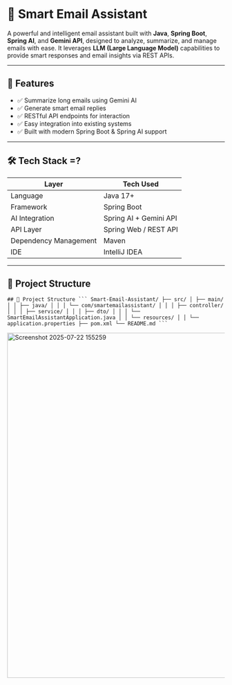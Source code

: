 # 📧 Smart Email Assistant

A powerful and intelligent email assistant built with **Java**, **Spring Boot**, **Spring AI**, and **Gemini API**, designed to analyze, summarize, and manage emails with ease. It leverages **LLM (Large Language Model)** capabilities to provide smart responses and email insights via REST APIs.

---

## 🚀 Features

- ✅ Summarize long emails using Gemini AI
- ✅ Generate smart email replies
- ✅ RESTful API endpoints for interaction
- ✅ Easy integration into existing systems
- ✅ Built with modern Spring Boot & Spring AI support

---

## 🛠️ Tech Stack =?

| Layer        | Tech Used              |
|--------------|------------------------|
| Language     | Java 17+               |
| Framework    | Spring Boot            |
| AI Integration | Spring AI + Gemini API |
| API Layer    | Spring Web / REST API  |
| Dependency Management | Maven        |
| IDE          | IntelliJ IDEA          |

---

## 📂 Project Structure

<pre lang="markdown"><code>## 📂 Project Structure ``` Smart-Email-Assistant/ ├── src/ │ ├── main/ │ │ ├── java/ │ │ │ └── com/smartemailassistant/ │ │ │ ├── controller/ │ │ │ ├── service/ │ │ │ ├── dto/ │ │ │ └── SmartEmailAssistantApplication.java │ │ └── resources/ │ │ └── application.properties ├── pom.xml └── README.md ``` </code></pre>
<img width="1268" height="798" alt="Screenshot 2025-07-22 155259" src="https://github.com/user-attachments/assets/cc06ee84-fba9-459f-86e8-10e1276e9e14" />
